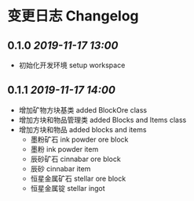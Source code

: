 # 变更日志 Changelog

## 0.1.0 _2019-11-17 13:00_

* 初始化开发环境 setup workspace

## 0.1.1 _2019-11-17 14:00_

* 增加矿物方块基类 added BlockOre class
* 增加方块和物品管理类 added Blocks and Items class
* 增加方块和物品 added blocks and items
  * 墨粉矿石 ink powder ore block
  * 墨粉 ink powder item
  * 辰砂矿石 cinnabar ore block
  * 辰砂 cinnabar item
  * 恒星金属矿石 stellar ore block
  * 恒星金属锭 stellar ingot
